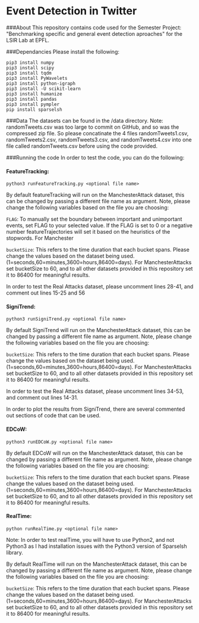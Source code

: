 # Event Detection in Twitter
###About
This repository contains code used for the Semester Project: "Benchmarking specific and general event detection aproaches" for the LSIR Lab at EPFL. 

###Dependancies
Please install the following:
```
pip3 install numpy
pip3 install scipy
pip3 install tqdm
pip3 install PyWavelets
pip3 install python-igraph
pip3 install -U scikit-learn
pip3 install humanize
pip3 install pandas
pip3 install pympler
pip install sparselsh
```

###Data
The datasets can be found in the /data directory. Note: randomTweets.csv was too large to commit on GitHub, and so was the compressed zip file. So please concatinate the 4 files randomTweets1.csv, randomTweets2.csv, randomTweets3.csv, and randomTweets4.csv into one file called randomTweets.csv before using the code provided.

###Running the code
In order to test the code, you can do the following:
#### FeatureTracking:
```
python3 runFeatureTracking.py <optional file name>
```
By default featureTracking will run on the ManchesterAttack dataset, this can be changed by passing a different file name as argument. Note, please change the following variables based on the file you are choosing:

`FLAG`: To manually set the boundary between important and unimportant events, set FLAG to your selected value. If the FLAG is set to 0 or a negative number featureTrajectories will set it based on the heuristics of the stopwords. For Manchester

`bucketSize`: This refers to the time duration that each bucket spans. Please change the values based on the dataset being used. (1=seconds,60=minutes,3600=hours,86400=days). For ManchesterAttacks set bucketSize to 60, and to all other datasets provided in this repository set it to 86400 for meaningful results.

In order to test the Real Attacks dataset, please uncomment lines 28-41, and comment out lines 15-25 and 56

#### SigniTrend:
```
python3 runSigniTrend.py <optional file name>
```
By default SigniTrend will run on the ManchesterAttack dataset, this can be changed by passing a different file name as argument. Note, please change the following variables based on the file you are choosing:

`bucketSize`: This refers to the time duration that each bucket spans. Please change the values based on the dataset being used. (1=seconds,60=minutes,3600=hours,86400=days). For ManchesterAttacks set bucketSize to 60, and to all other datasets provided in this repository set it to 86400 for meaningful results.

In order to test the Real Attacks dataset, please uncomment lines 34-53, and comment out lines 14-31.

In order to plot the results from SigniTrend, there are several commented out sections of code that can be used.


#### EDCoW:
```
python3 runEDCoW.py <optional file name>
```
By default EDCoW will run on the ManchesterAttack dataset, this can be changed by passing a different file name as argument. Note, please change the following variables based on the file you are choosing:

`bucketSize`: This refers to the time duration that each bucket spans. Please change the values based on the dataset being used. (1=seconds,60=minutes,3600=hours,86400=days). For ManchesterAttacks set bucketSize to 60, and to all other datasets provided in this repository set it to 86400 for meaningful results.

#### RealTime:
```
python runRealTime.py <optional file name>
```
Note: In order to test realTime, you will have to use Python2, and not Python3 as I had installation issues with the Python3 version of Sparselsh library.

By default RealTime will run on the ManchesterAttack dataset, this can be changed by passing a different file name as argument. Note, please change the following variables based on the file you are choosing:

`bucketSize`: This refers to the time duration that each bucket spans. Please change the values based on the dataset being used. (1=seconds,60=minutes,3600=hours,86400=days). For ManchesterAttacks set bucketSize to 60, and to all other datasets provided in this repository set it to 86400 for meaningful results.